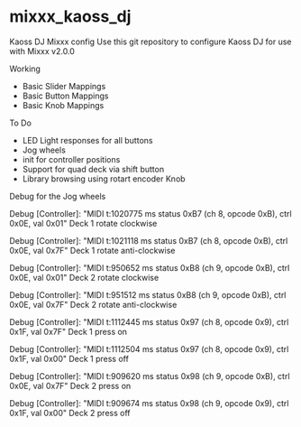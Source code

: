 # mixxx_kaoss_dj
Kaoss DJ Mixxx config
Use this git repository to configure Kaoss DJ for use with Mixxx v2.0.0

Working 
- Basic Slider Mappings
- Basic Button Mappings
- Basic Knob Mappings

To Do 
- LED Light responses for all buttons
- Jog wheels 
- init for controller positions
- Support for quad deck via shift button
- Library browsing using rotart encoder Knob



Debug for the Jog wheels 

Debug [Controller]: "MIDI t:1020775 ms status 0xB7 (ch 8, opcode 0xB), ctrl 0x0E, val 0x01" Deck 1 rotate clockwise

Debug [Controller]: "MIDI t:1021118 ms status 0xB7 (ch 8, opcode 0xB), ctrl 0x0E, val 0x7F" Deck 1 rotate anti-clockwise

Debug [Controller]: "MIDI t:950652 ms status 0xB8 (ch 9, opcode 0xB), ctrl 0x0E, val 0x01" Deck 2 rotate clockwise

Debug [Controller]: "MIDI t:951512 ms status 0xB8 (ch 9, opcode 0xB), ctrl 0x0E, val 0x7F" Deck 2 rotate anti-clockwise

Debug [Controller]: "MIDI t:1112445 ms status 0x97 (ch 8, opcode 0x9), ctrl 0x1F, val 0x7F" Deck 1 press on

Debug [Controller]: "MIDI t:1112504 ms status 0x97 (ch 8, opcode 0x9), ctrl 0x1F, val 0x00" Deck 1 press off 

Debug [Controller]: "MIDI t:909620 ms status 0x98 (ch 9, opcode 0xB), ctrl 0x0E, val 0x7F"  Deck 2 press on

Debug [Controller]: "MIDI t:909674 ms status 0x98 (ch 9, opcode 0x9), ctrl 0x1F, val 0x00"  Deck 2 press off
